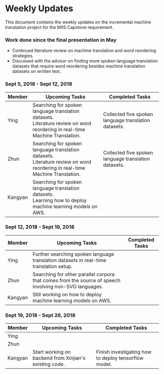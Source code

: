 # Weekly Updates

This document contains the weekly updates on the incremental machine translation project for the MIIS Capstone requirement.

### Work done since the final presentation in May

<ul>
    <li>
        Continued literature review on machine translation and word reordering strategies.
    </li>
    <li>Discussed with the advisor on finding more spoken language translation datasets that require word reordering besides machine translation datasets on written text.</li>
</ul>

### Sept 5, 2018 - Sept 12, 2018

| Member  | Upcoming Tasks                                               | Completed Tasks                                            |
| ------- | ------------------------------------------------------------ | ---------------------------------------------------------- |
| Ying    | Searching for spoken language translation datasets.<br />Literature review on word reordering in real-time Machine Translation. | Collected five spoken language translation datasets.<br /> |
| Zhun    | Searching for spoken language translation datasets.<br />Literature review on word reordering in real-time Machine Translation. | Collected five spoken language translation datasets.       |
| Kangyan | Searching for spoken language translation datasets.<br />Learning how to deploy machine learning models on AWS. |                                                            |

### Sept 12, 2018 - Sept 19, 2018

| Member  | Upcoming Tasks                                               | Completed Tasks |
| ------- | ------------------------------------------------------------ | --------------- |
| Ying    | Further searching spoken language translation datasets in real-time translation setup. |                 |
| Zhun    | Searching for other parallel corpora that comes from the source of speech involving non-SVO languages. |                 |
| Kangyan | Still working on how to deploy machine learning models on AWS. |                 |

### Sept 19, 2018 - Sept 26, 2018

| Member  | Upcoming Tasks | Completed Tasks |
| ------- | -------------- | --------------- |
| Ying    |                |                 |
| Zhun    |                |                 |
| Kangyan |Start working on backend from Xinjian's existing code.                | Finish investigating how to deploy tensorflow model.                |



